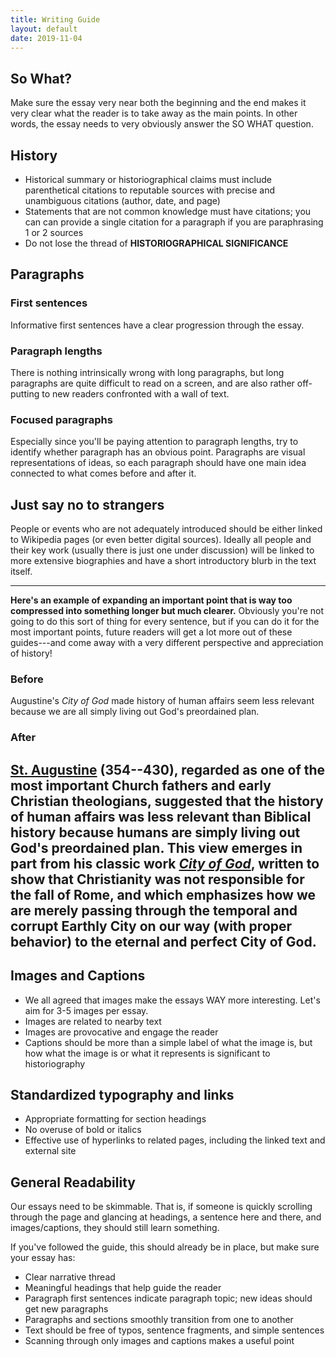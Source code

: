```yaml
---
title: Writing Guide
layout: default
date: 2019-11-04
---
```



## So What?
Make sure the essay very near both the beginning and the end makes it very clear what the reader is to take away as the main points. In other words, the essay needs to very obviously answer the SO WHAT question.


## History
- Historical summary or historiographical claims must include parenthetical citations to reputable sources with precise and unambiguous citations (author, date, and page)
- Statements that are not common knowledge must have citations; you can can provide a single citation for a paragraph if you are paraphrasing 1 or 2 sources
- Do not lose the thread of **HISTORIOGRAPHICAL SIGNIFICANCE**


## Paragraphs

### First sentences
Informative first sentences have a clear progression through the essay.

### Paragraph lengths
There is nothing intrinsically wrong with long paragraphs, but long paragraphs are quite difficult to read on a screen, and are also rather off-putting to new readers confronted with a wall of text.

### Focused paragraphs
Especially since you'll be paying attention to paragraph lengths, try to identify whether paragraph has an obvious point. Paragraphs are visual representations of ideas, so each paragraph should have one main idea connected to what comes before and after it.

## Just say no to strangers
People or events who are not adequately introduced should be either linked to Wikipedia pages (or even better digital sources). Ideally all people and their key work (usually there is just one under discussion) will be linked to more extensive biographies and have a short introductory blurb in the text itself.

---
**Here's an example of expanding an important point that is way too compressed into something longer but much clearer.** Obviously you're not going to do this sort of thing for every sentence, but if you can do it for the most important points, future readers will get a lot more out of these guides---and come away with a very different perspective and appreciation of history!

### Before
Augustine's _City of God_ made history of human affairs seem less relevant because we are all simply living out God's preordained plan.

### After
[St. Augustine](https://en.wikipedia.org/wiki/Augustine_of_Hippo) (354--430), regarded as one of the most important Church fathers and early Christian theologians, suggested that the history of human affairs was less relevant than Biblical history because humans are simply living out God's preordained plan. This view emerges in part from his classic work [_City of God_](https://en.wikipedia.org/wiki/The_City_of_God), written to show that Christianity was not responsible for the fall of Rome, and which emphasizes how we are merely passing through the temporal and corrupt Earthly City on our way (with proper behavior) to the eternal and perfect City of God.
---

## Images and Captions
- We all agreed that images make the essays WAY more interesting. Let's aim for 3-5 images per essay.
- Images are related to nearby text
- Images are provocative and engage the reader
- Captions should be more than a simple label of what the image is, but how what the image is or what it represents is significant to historiography


## Standardized typography and links
- Appropriate formatting for section headings
- No overuse of bold or italics
- Effective use of hyperlinks to related pages, including the linked text and external site


## General Readability
Our essays need to be skimmable. That is, if someone is quickly scrolling through the page and glancing at headings, a sentence here and there, and images/captions, they should still learn something.

If you've followed the guide, this should already be in place, but make sure your essay has:
- Clear narrative thread
- Meaningful headings that help guide the reader
- Paragraph first sentences indicate paragraph topic; new ideas should get new paragraphs
- Paragraphs and sections smoothly transition from one to another
- Text should be free of typos, sentence fragments, and simple sentences
- Scanning through only images and captions makes a useful point
